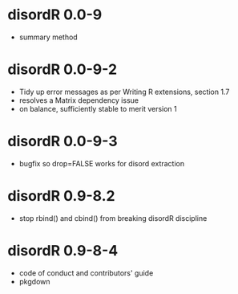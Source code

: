 # disordR 0.0-9

- summary method

# disordR 0.0-9-2

- Tidy up error messages as per Writing R extensions, section 1.7
- resolves a Matrix dependency issue
- on balance, sufficiently stable to merit version 1

# disordR 0.0-9-3

- bugfix so drop=FALSE works for disord extraction

# disordR 0.9-8.2

- stop rbind() and cbind() from breaking disordR discipline

# disordR 0.9-8-4

- code of conduct and contributors' guide
- pkgdown
